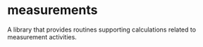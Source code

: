 # measurements
A library that provides routines supporting calculations related to measurement activities.
